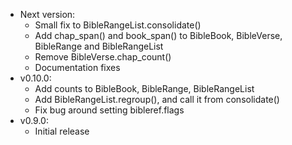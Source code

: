 - Next version:
  - Small fix to BibleRangeList.consolidate()
  - Add chap_span() and book_span() to BibleBook, BibleVerse, BibleRange and BibleRangeList
  - Remove BibleVerse.chap_count()
  - Documentation fixes
- v0.10.0:
  - Add counts to BibleBook, BibleRange, BibleRangeList
  - Add BibleRangeList.regroup(), and call it from consolidate()
  - Fix bug around setting bibleref.flags  
- v0.9.0:
  - Initial release